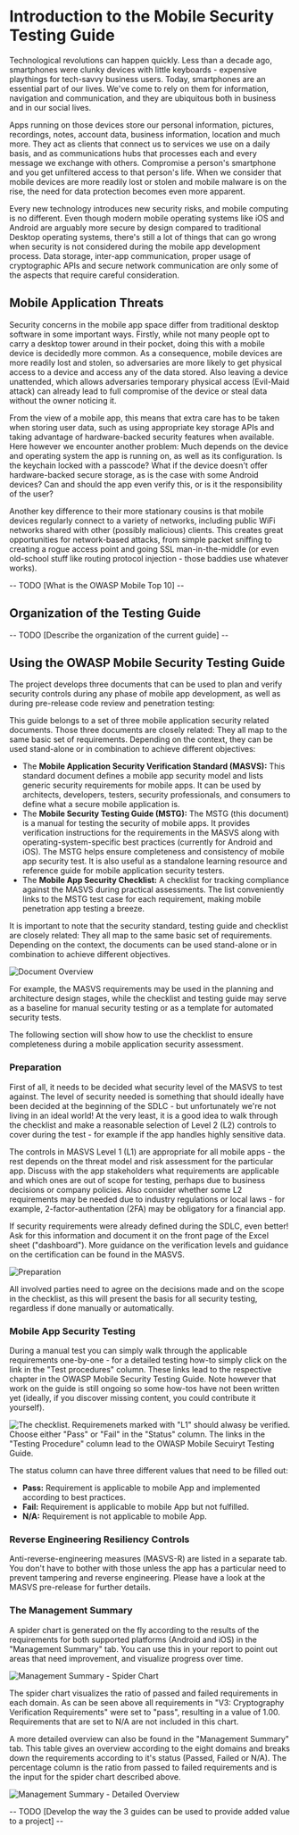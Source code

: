 # Introduction to the Mobile Security Testing Guide

Technological revolutions can happen quickly. Less than a decade ago, smartphones were clunky devices with little keyboards - expensive playthings for tech-savvy business users. Today, smartphones are an essential part of our lives. We've come to rely on them for information, navigation and communication, and they are ubiquitous both in business and in our social lives.

Apps running on those devices store our personal information, pictures, recordings, notes, account data, business information, location and much more. They act as clients that connect us to services we use on a daily basis, and as communications hubs that processes each and every message we exchange with others. Compromise a person's smartphone and you get unfiltered access to that person's life. When we consider that mobile devices are more readily lost or stolen and mobile malware is on the rise, the need for data protection becomes even more apparent.

Every new technology introduces new security risks, and mobile computing is no different. Even though modern mobile operating systems like iOS and Android are arguably more secure by design compared to traditional Desktop operating systems, there's still a lot of things that can go wrong when security is not considered during the mobile app development process. Data storage, inter-app communication, proper usage of cryptographic APIs and secure network communication are only some of the aspects that require careful consideration.

## Mobile Application Threats

Security concerns in the mobile app space differ from traditional desktop software in some important ways. Firstly, while not many people opt to carry a desktop tower around in their pocket, doing this with a mobile device is decidedly more common. As a consequence, mobile devices are more readily lost and stolen, so adversaries are more likely to get physical access to a device and access any of the data stored. Also leaving a device unattended, which allows adversaries temporary physical access (Evil-Maid attack) can already lead to full compromise of the device or steal data without the owner noticing it.

From the view of a mobile app, this means that extra care has to be taken when storing user data, such as using appropriate key storage APIs and taking advantage of hardware-backed security features when available. Here however we encounter another problem: Much depends on the device and operating system the app is running on, as well as its configuration. Is the keychain locked with a passcode? What if the device doesn't offer hardware-backed secure storage, as is the case with some Android devices? Can and should the app even verify this, or is it the responsibility of the user?

Another key difference to their more stationary cousins is that mobile devices regularly connect to a variety of networks, including public WiFi networks shared with other (possibly malicious) clients. This creates great opportunities for network-based attacks, from simple packet sniffing to creating a rogue access point and going SSL man-in-the-middle (or even old-school stuff like routing protocol injection - those baddies use whatever works).

-- TODO [What is the OWASP Mobile Top 10] --

## Organization of the Testing Guide

-- TODO [Describe the organization of the current guide] --

## Using the OWASP Mobile Security Testing Guide

The project develops three documents that can be used to plan and verify security controls during any phase of mobile app development, as well as during pre-release code review and penetration testing:

This guide belongs to a set of three mobile application security related documents. Those three documents are closely related: They all map to the same basic set of requirements. Depending on the context, they can be used stand-alone or in combination to achieve different objectives:

* The **Mobile Application Security Verification Standard (MASVS):** This standard document defines a mobile app security model and lists generic security requirements for mobile apps. It can be used by architects, developers, testers, security professionals, and consumers to define what a secure mobile application is.
* The **Mobile Security Testing Guide (MSTG):** The MSTG (this document) is a manual for testing the security of mobile apps. It provides verification instructions for the requirements in the MASVS along with operating-system-specific best practices (currently for Android and iOS). The MSTG helps ensure completeness and consistency of mobile app security test. It is also useful as a standalone learning resource and reference guide for mobile application security testers.
* The **Mobile App Security Checklist:** A checklist for tracking compliance against the MASVS during practical assessments. The list conveniently links to the MSTG test case for each requirement, making mobile penetration app testing a breeze.

It is important to note that the security standard, testing guide and checklist are closely related: They all map to the same basic set of requirements. Depending on the context, the documents can be used stand-alone or in combination to achieve different objectives.

![Document Overview](Images/Chapters/0x03/owasp-mobile-overview.jpg)

For example, the MASVS requirements may be used in the planning and architecture design stages, while the checklist and testing guide may serve as a baseline for manual security testing or as a template for automated security tests.

The following section will show how to use the checklist to ensure completeness during a mobile application security assessment.

### Preparation

First of all, it needs to be decided what security level of the MASVS to test against. The level of security needed is something that should ideally have been decided at the beginning of the SDLC - but unfortunately we're not living in an ideal world! At the very least, it is a good idea to walk through the checklist and make a reasonable selection of Level 2 (L2) controls to cover during the test - for example if the app handles highly sensitive data.

The controls in MASVS Level 1 (L1) are appropriate for all mobile apps - the rest depends on the threat model and risk assessment for the particular app. Discuss with the app stakeholders what requirements are applicable and which ones are out of scope for testing, perhaps due to business decisions or company policies. Also consider whether some L2 requirements may be needed due to industry regulations or local laws - for example, 2-factor-authentation (2FA) may be obligatory for a financial app.

If security requirements were already defined during the SDLC, even better! Ask for this information and document it on the front page of the Excel sheet ("dashboard"). More guidance on the verification levels and guidance on the certification can be found in the MASVS.

![Preparation](Images/Chapters/0x03/mstg-preparation.png)

All involved parties need to agree on the decisions made and on the scope in the checklist, as this will present the basis for all security testing, regardless if done manually or automatically.

### Mobile App Security Testing

During a manual test you can simply walk through the applicable requirements one-by-one - for a detailed testing how-to simply click on the link in the "Test procedures" column. These links lead to the respective chapter in the OWASP Mobile Security Testing Guide. Note however that work on the guide is still ongoing so some how-tos have not been written yet (ideally, if you discover missing content, you could contribute it yourself).

![The checklist. Requiremenets marked with "L1" should alwasy be verified. Choose either "Pass" or "Fail" in the "Status" column. The links in the "Testing Procedure" column lead to the OWASP Mobile Secuiryt Testing Guide.](Images/Chapters/0x03/mstg-test-cases.png)

The status column can have three different values that need to be filled out:

* **Pass:** Requirement is applicable to mobile App and implemented according to best practices.
* **Fail:** Requirement is applicable to mobile App but not fulfilled.
* **N/A:** Requirement is not applicable to mobile App.


### Reverse Engineering Resiliency Controls

Anti-reverse-engineering measures (MASVS-R) are listed in a separate tab. You don't have to bother with those unless the app has a particular need to prevent tampering and reverse engineering. Please have a look at the MASVS pre-release for further details.

### The Management Summary

A spider chart is generated on the fly according to the results of the requirements for both supported platforms (Android and iOS) in the "Management Summary" tab. You can use this in your report to point out areas that need improvement, and visualize progress over time.

![Management Summary - Spider Chart](Images/Chapters/0x03/mstg-spiderchart.png)

The spider chart visualizes the ratio of passed and failed requirements in each domain. As can be seen above all requirements in "V3: Cryptography Verification Requirements" were set to "pass", resulting in a value of 1.00. Requirements that are set to N/A are not included in this chart.

A more detailed overview can also be found in the "Management Summary" tab. This table gives an overview according to the eight domains and breaks down the requirements according to it's status (Passed, Failed or N/A). The percentage column is the ratio from passed to failed requirements and is the input for the spider chart described above.

![Management Summary - Detailed Overview](Images/Chapters/0x03/mstg-detailed-summary.png)


-- TODO [Develop the way the 3 guides can be used to provide added value to a project] --
